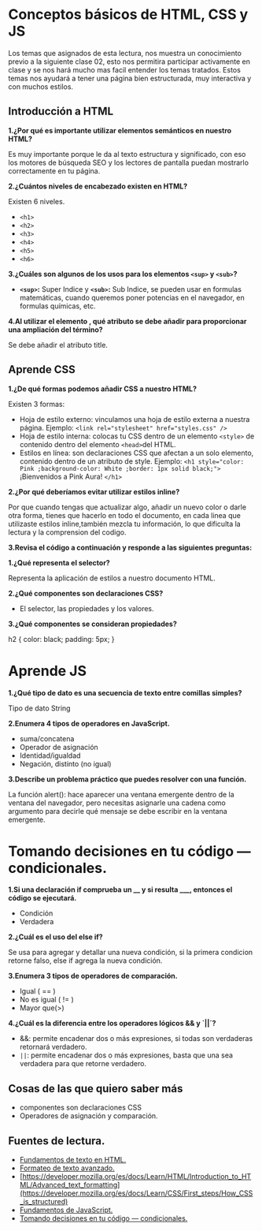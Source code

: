 # **Conceptos básicos de HTML, CSS y JS**

Los temas que asignados de esta lectura, nos muestra un conocimiento previo a la siguiente clase 02, esto nos permitira participar activamente en clase y se nos hará mucho mas facil entender los temas tratados. Estos temas nos ayudará a tener una página bien estructurada, muy interactiva y con muchos estilos.

## Introducción a HTML

**1.¿Por qué es importante utilizar elementos semánticos en nuestro HTML?**

Es muy importante porque le da al texto estructura y significado, con eso los motores de búsqueda SEO y los lectores de pantalla puedan mostrarlo correctamente en tu página.

**2.¿Cuántos niveles de encabezado existen en HTML?**

Existen 6 niveles.

+ `<h1>`
+ `<h2>`
+ `<h3>`
+ `<h4>`
+ `<h5>`
+ `<h6>`

**3.¿Cuáles son algunos de los usos para los elementos `<sup>` y `<sub>`?**

+  **`<sup>`:** Super Indice y **`<sub>`:** Sub Indice, se pueden usar en formulas matemáticas, cuando queremos poner potencias en el navegador, en formulas químicas, etc.

**4.Al utilizar el elemento <abbr>, qué atributo se debe añadir para proporcionar una ampliación del término?**

Se debe añadir el atributo title.

## **Aprende CSS**

**1.¿De qué formas podemos añadir CSS a nuestro HTML?**

Existen 3 formas:
+ Hoja de estilo externo: vinculamos una hoja de estilo externa a nuestra página.
Ejemplo: `<link rel="stylesheet" href="styles.css" />`
+ Hoja de estilo interna: colocas tu CSS dentro de un elemento `<style>` de contenido dentro del elemento `<head>`del HTML.
+ Estilos en línea: son declaraciones CSS que afectan a un solo elemento, contenido dentro de un atributo de style. 
Ejemplo: `<h1 style="color: Pink ;background-color: White ;border: 1px solid black;">`
          ¡Bienvenidos a Pink Aura!
          `</h1>`
  
**2.¿Por qué deberíamos evitar utilizar estilos inline?**

Por que cuando tengas que actualizar algo, añadir un nuevo color o darle otra forma, tienes que hacerlo en todo el documento, en cada linea que utilizaste estilos inline,también mezcla tu información, lo que dificulta la lectura y la comprension del codigo. 

**3.Revisa el código a continuación y responde a las siguientes preguntas:**

**1.¿Qué representa el selector?**

Representa la aplicación de estilos a nuestro documento HTML. 

**2.¿Qué componentes son declaraciones CSS?**

  * El selector, las propiedades y los valores.

**3.¿Qué componentes se consideran propiedades?**

h2 {
     color: black;
     padding: 5px;
   }

# **Aprende JS**

**1.¿Qué tipo de dato es una secuencia de texto entre comillas simples?**

Tipo de dato String

**2.Enumera 4 tipos de operadores en JavaScript.**

* suma/concatena
* Operador de asignación
* Identidad/igualdad
* Negación, distinto (no igual)

**3.Describe un problema práctico que puedes resolver con una función.**

 La función alert(): hace aparecer una ventana emergente dentro de la ventana del navegador, pero necesitas asignarle una cadena como argumento para decirle qué mensaje se debe escribir en la ventana emergente.

# **Tomando decisiones en tu código — condicionales.**

**1.Si una declaración if comprueba un __ y si resulta ___, entonces el código se ejecutará.**

+ Condición  
+  Verdadera

**2.¿Cuál es el uso del else if?**

Se usa para agregar y detallar una nueva condición, si la primera condicion retorne falso, else if agrega la nueva condición.

**3.Enumera 3 tipos de operadores de comparación.**

+ Igual ( == )
+ No es igual ( != )
+ Mayor que(>)

**4.¿Cuál es la diferencia entre los operadores lógicos && y `||´?**

+ &&: permite encadenar dos o más expresiones, si todas son verdaderas retornará verdadero.
+ `||`: permite encadenar dos o más expresiones, basta que una sea verdadera para que retorne verdadero.

## **Cosas de las que quiero saber más**

* componentes son declaraciones CSS
* Operadores de asignación y comparación.

## Fuentes de lectura.

+ [Fundamentos de texto en HTML.](https://developer.mozilla.org/es/docs/Learn/HTML/Introduction_to_HTML/HTML_text_fundamentals)
+ [Formateo de texto avanzado.](https://developer.mozilla.org/es/docs/Learn/HTML/Introduction_to_HTML/Advanced_text_formatting)
+ [https://developer.mozilla.org/es/docs/Learn/HTML/Introduction_to_HTML/Advanced_text_formatting](https://developer.mozilla.org/es/docs/Learn/CSS/First_steps/How_CSS_is_structured)
+ [ Fundamentos de JavaScript.](https://developer.mozilla.org/es/docs/Learn/Getting_started_with_the_web/JavaScript_basics)
+ [Tomando decisiones en tu código — condicionales.](https://developer.mozilla.org/es/docs/Learn/JavaScript/Building_blocks/conditionals)






